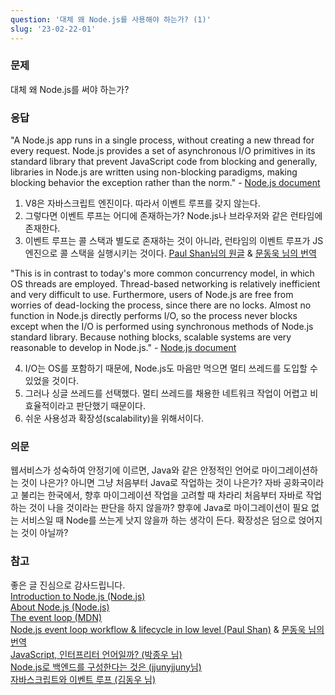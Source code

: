 ```yaml
---
question: '대체 왜 Node.js를 사용해야 하는가? (1)'
slug: '23-02-22-01'
---
```


### 문제

대체 왜 Node.js를 써야 하는가?

### 응답

"A Node.js app runs in a single process, without creating a new thread for every request. Node.js provides a set of asynchronous I/O primitives in its standard library that prevent JavaScript code from blocking and generally, libraries in Node.js are written using non-blocking paradigms, making blocking behavior the exception rather than the norm." - [Node.js document](https://nodejs.dev/en/learn/introduction-to-nodejs/)

1. V8은 자바스크립트 엔진이다. 따라서 이벤트 루프를 갖지 않는다.
2. 그렇다면 이벤트 루프는 어디에 존재하는가? Node.js나 브라우저와 같은 런타임에 존재한다.
3. 이벤트 루프는 콜 스택과 별도로 존재하는 것이 아니라, 런타임의 이벤트 루프가 JS 엔진으로 콜 스택을 실행시키는 것이다. [Paul Shan님의 원글](https://www.voidcanvas.com/nodejs-event-loop/) & [문동욱 님의 번역](https://evan-moon.github.io/2019/08/01/nodejs-event-loop-workflow/#%EC%9D%B4%EB%B2%A4%ED%8A%B8-%EB%A3%A8%ED%94%84%EB%8A%94-%EC%9E%90%EB%B0%94%EC%8A%A4%ED%81%AC%EB%A6%BD%ED%8A%B8-%EC%97%94%EC%A7%84-%EB%82%B4%EB%B6%80%EC%97%90-%EC%9E%88%EB%8B%A4)

"This is in contrast to today's more common concurrency model, in which OS threads are employed. Thread-based networking is relatively inefficient and very difficult to use. Furthermore, users of Node.js are free from worries of dead-locking the process, since there are no locks. Almost no function in Node.js directly performs I/O, so the process never blocks except when the I/O is performed using synchronous methods of Node.js standard library. Because nothing blocks, scalable systems are very reasonable to develop in Node.js." - [Node.js document](https://nodejs.org/en/about/)

4. I/O는 OS를 포함하기 때문에, Node.js도 마음만 먹으면 멀티 쓰레드를 도입할 수 있었을 것이다.
5. 그러나 싱글 쓰레드를 선택했다. 멀티 쓰레드를 채용한 네트워크 작업이 어렵고 비효율적이라고 판단했기 때문이다.
6. 쉬운 사용성과 확장성(scalability)을 위해서이다.

### 의문

웹서비스가 성숙하여 안정기에 이르면, Java와 같은 안정적인 언어로 마이그레이션하는 것이 나은가? 아니면 그냥 처음부터 Java로 작업하는 것이 나은가? 자바 공화국이라고 불리는 한국에서, 향후 마이그레이션 작업을 고려할 때 차라리 처음부터 자바로 작업하는 것이 나을 것이라는 판단을 하지 않을까? 향후에 Java로 마이그레이션이 필요 없는 서비스일 때 Node를 쓰는게 낫지 않을까 하는 생각이 든다. 확장성은 덤으로 얹어지는 것이 아닐까?

### 참고

좋은 글 진심으로 감사드립니다.  
[Introduction to Node.js (Node.js)](https://nodejs.dev/en/learn/introduction-to-nodejs/)  
[About Node.js (Node.js)](https://nodejs.org/en/about/)  
[The event loop (MDN)](https://developer.mozilla.org/en-US/docs/Web/JavaScript/EventLoop)  
[Node.js event loop workflow & lifecycle in low level (Paul Shan)](https://www.voidcanvas.com/nodejs-event-loop/) & [문동욱 님의 번역](https://evan-moon.github.io/2019/08/01/nodejs-event-loop-workflow/#%EC%9D%B4%EB%B2%A4%ED%8A%B8-%EB%A3%A8%ED%94%84%EB%8A%94-%EC%9E%90%EB%B0%94%EC%8A%A4%ED%81%AC%EB%A6%BD%ED%8A%B8-%EC%97%94%EC%A7%84-%EB%82%B4%EB%B6%80%EC%97%90-%EC%9E%88%EB%8B%A4)  
[JavaScript, 인터프리터 언어일까? (박종우 님)](https://www.oowgnoj.dev/review/advanced-js-1)  
[Node.js로 백엔드를 구성한다는 것은 (jjunyjjuny님)](https://velog.io/@jjunyjjuny/%EB%B0%B1%EC%97%94%EB%93%9C%EB%8A%94-%EC%B2%98%EC%9D%8C%EC%9D%B4%EB%9D%BC..-2.-Node.js%EB%A1%9C-%EB%B0%B1%EC%97%94%EB%93%9C%EB%A5%BC-%EA%B5%AC%EC%84%B1%ED%95%9C%EB%8B%A4%EB%8A%94-%EA%B2%83%EC%9D%80)  
[자바스크립트와 이벤트 루프 (김동우 님)](https://meetup.nhncloud.com/posts/89)

